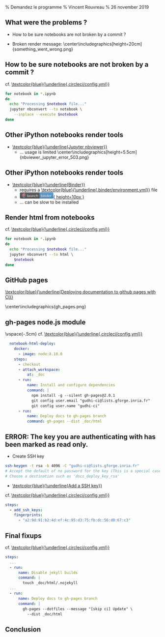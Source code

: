 % Demandez le programme
% Vincent Rouvreau
% 26 november 2019

## What were the problems ?

+ How to be sure notebooks are not broken by a commit ?

+ Broken render message:
  \center\includegraphics[height=20cm]{something_went_wrong.png}

## How to be sure notebooks are not broken by a commit ?

cf. [\textcolor{blue}{\underline{.circleci/config.yml}}](https://github.com/GUDHI/TDA-tutorial/blob/md2html_for_ghpages/.circleci/config.yml)

~~~bash
for notebook in *.ipynb
do
  echo "Processing $notebook file..."
  jupyter nbconvert --to notebook \
    --inplace --execute $notebook
done
~~~

## Other iPython notebooks render tools

* [\textcolor{blue}{\underline{Jupyter nbviewer}}](https://nbviewer.jupyter.org/)
  + ... usage is limited
\center\includegraphics[height=5.5cm]{nbviewer_jupyter_error_503.png}

## Other iPython notebooks render tools

* [\textcolor{blue}{\underline{Binder}}](https://mybinder.org/)
  + requires a [\textcolor{blue}{\underline{.binder/environment.yml}}](https://github.com/GUDHI/TDA-tutorial/blob/master/.binder/environment.yml) file
  + [![Binder](binder_badge_logo.png){ height=10px }](https://mybinder.org/v2/gh/GUDHI/TDA-tutorial/master)
  + ... can be slow to be installed

## Render html from notebooks

cf. [\textcolor{blue}{\underline{.circleci/config.yml}}](https://github.com/GUDHI/TDA-tutorial/blob/md2html_for_ghpages/.circleci/config.yml)

~~~bash
for notebook in *.ipynb
do
  echo "Processing $notebook file..."
  jupyter nbconvert --to html \
    $notebook
done
~~~

## GitHub pages

 [\textcolor{blue}{\underline{Deploying documentation to github pages with CI}}](https://circleci.com/blog/deploying-documentation-to-github-pages-with-continuous-integration/)

\center\includegraphics{gh_pages.png}

## gh-pages node.js module

\vspace{-.5cm}
cf. [\textcolor{blue}{\underline{.circleci/config.yml}}](https://github.com/GUDHI/TDA-tutorial/blob/md2html_for_ghpages/.circleci/config.yml)

~~~yaml
  notebook-html-deploy:
    docker:
      - image: node:8.10.0
    steps:
      - checkout
      - attach_workspace:
          at: _doc
      - run:
          name: Install and configure dependencies
          command: |
            npm install -g --silent gh-pages@2.0.1
            git config user.email "gudhi-ci@lists.gforge.inria.fr"
            git config user.name "gudhi-ci"
      - run:
          name: Deploy docs to gh-pages branch
          command: gh-pages --dist _doc/html
~~~

## ERROR: The key you are authenticating with has been marked as read only.

* Create SSH key
~~~bash
ssh-keygen -t rsa -b 4096 -C "gudhi-ci@lists.gforge.inria.fr"
# Accept the default of no password for the key (This is a special case!)
# Choose a destination such as 'docs_deploy_key_rsa'
~~~

* [\textcolor{blue}{\underline{Add a SSH key}}](https://circleci.com/gh/GUDHI/TDA-tutorial/edit#ssh)

cf. [\textcolor{blue}{\underline{.circleci/config.yml}}](https://github.com/GUDHI/TDA-tutorial/blob/md2html_for_ghpages/.circleci/config.yml)

~~~yaml
steps:
  - add_ssh_keys:
    fingerprints:
      - "a2:9d:91:b2:4d:ef:4c:95:d3:75:fb:dc:56:d0:67:c3"
~~~

## Final fixups

cf. [\textcolor{blue}{\underline{.circleci/config.yml}}](https://github.com/GUDHI/TDA-tutorial/blob/md2html_for_ghpages/.circleci/config.yml)

~~~yaml
steps:
  ...
  - run:
      name: Disable jekyll builds
      command: |
        touch _doc/html/.nojekyll
  ...
  - run:
      name: Deploy docs to gh-pages branch
      command: |
        gh-pages --dotfiles --message "[skip ci] Update" \
          --dist _doc/html
~~~

## Conclusion
